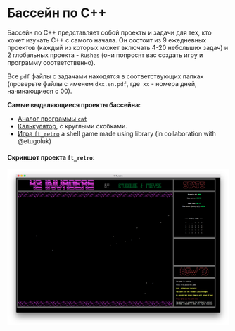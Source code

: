 # Бассейн по C++ #

Бассейн по C++ представляет собой проекты и задачи для тех, кто хочет изучать C++ с самого начала. Он состоит из 9 ежедневных проектов (каждый из которых может включать 4-20 небольших задач) и 2 глобальных проекта - `Rushes` (они попросят вас создать игру и программу соответственно).

Все `pdf` файлы с задачами находятся в соответствующих папках (проверьте файлы с именем `dxx.en.pdf`, где` xx` - номера дней, начинающиеся с 00).

**Самые выделяющиеся проекты бассейна:**
* [Аналог программы `cat`](./d01.en.pdf)
* [Калькулятор](./d04.en.pdf), с круглыми скобками.
* [Игра `ft_retro`](./rush00.en.pdf) a shell game made using <ncurses> library (in collaboration with @etugoluk)

#### Скриншот проекта `ft_retro`:
![ft_retro game by @itiievskyi and @etugoluk](./img.png)
